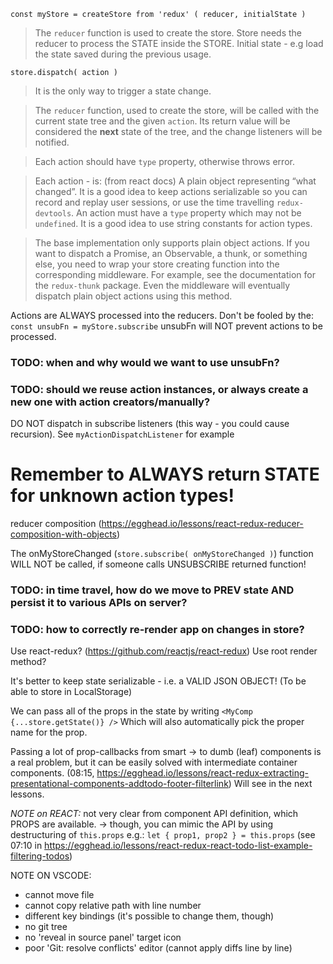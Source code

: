 
`const myStore = createStore from 'redux' ( reducer, initialState )`

> The `reducer` function is used to create the store.
Store needs the reducer to process the STATE inside the STORE.
Initial state - e.g load the state saved during the previous usage.

```store.dispatch( action )```
> It is the only way to trigger a state change.

> The `reducer` function, used to create the store, will be called with the
current state tree and the given `action`. Its return value will be
considered the **next** state of the tree, and the change listeners will
be notified.

> Each action should have `type` property, otherwise throws error.

> Each action - is: (from react docs)
 A plain object representing “what changed”. It is a good
  idea to keep actions serializable so you can record and replay user
  sessions, or use the time travelling `redux-devtools`. An action must
  have a `type` property which may not be `undefined`. It is a good idea
  to use string constants for action types.

> The base implementation only supports plain object actions. If you want
to dispatch a Promise, an Observable, a thunk, or something else, you
need to wrap your store creating function into the corresponding
middleware. For example, see the documentation for the `redux-thunk`
package. Even the middleware will eventually dispatch plain object
actions using this method.

Actions are ALWAYS processed into the reducers.
Don't be fooled by the:
    ```const unsubFn = myStore.subscribe```
unsubFn will NOT prevent actions to be processed.

### TODO: when and why would we want to use unsubFn?

### TODO: should we reuse action instances, or always create a new one with action creators/manually?

DO NOT dispatch in subscribe listeners (this way - you could cause recursion).
See `myActionDispatchListener` for example

# Remember to ALWAYS return STATE for unknown action types!

reducer composition (https://egghead.io/lessons/react-redux-reducer-composition-with-objects)

The onMyStoreChanged (`store.subscribe( onMyStoreChanged )`) function WILL NOT be called,
if someone calls UNSUBSCRIBE returned function!

### TODO: in time travel, how do we move to PREV state AND persist it to various APIs on server?

### TODO: how to correctly re-render app on changes in store?
Use react-redux? (https://github.com/reactjs/react-redux)
Use root render method?

It's better to keep state serializable - i.e. a VALID JSON OBJECT!
(To be able to store in LocalStorage)

We can pass all of the props in the state by writing `<MyComp {...store.getState()} />`
Which will also automatically pick the proper name for the prop.

Passing a lot of prop-callbacks from smart -> to dumb (leaf) components is a real problem,
but it can be easily solved with intermediate container components. 
(08:15, https://egghead.io/lessons/react-redux-extracting-presentational-components-addtodo-footer-filterlink)
Will see in the next lessons.


*NOTE on REACT:* 
not very clear from component API definition, which PROPS are available.
-> though, you can mimic the API by using destructuring of `this.props`
e.g.: `let { prop1, prop2 } = this.props` (see 07:10 in https://egghead.io/lessons/react-redux-react-todo-list-example-filtering-todos)

NOTE ON VSCODE:
- cannot move file
- cannot copy relative path with line number
- different key bindings (it's possible to change them, though)
- no git tree
- no 'reveal in source panel' target icon
- poor 'Git: resolve conflicts' editor (cannot apply diffs line by line)